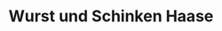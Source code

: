 ---
title: "Wurst und Schinken Haase"
url: /berlin/wurst-und-schinken-haase-theodor-heuss-platz/
shop: Metzgerei
---